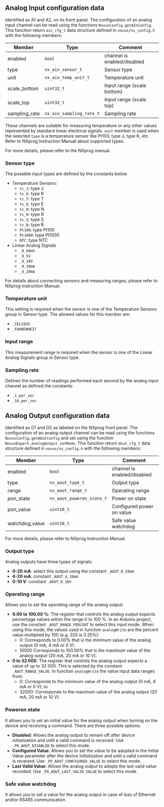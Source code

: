 ## Analog Input configuration data
Identified as A1 and A2, on its front panel. The configuration of an analog input channel can be read using the functions `NovusConfig.getAInConfig`.
This function return `ain_cfg_t` data structure defined in `novus/nx_config.h` with the following members:

Member | Type | Comment
--- | --- | ---
 enabled | `bool` | channel is enabled/disabled
type | `nx_ain_sensor_t` | Sensor type
unit | `nx_ain_temp_unit_t` | Temperature unit
scale_bottom | `uint32_t` | Input range (scale bottom)
scale_top | `uint32_t` | Input range (scale top)
sampling_rate | `nx_ain_sampling_rate_t` | Sampling rate

These channels are suitable for measuring temperature or any other values represented by standard linear electrical signals. `unit` member is used when the selected `type` is a temperature sensor like Pt100, type J, type K, etc. Refer to NXprog Instruction Manual about supported types.

For more details, please refer to the NXprog manual.

### Sensor type
The possible input types are defined by the constants below. 
* Temperature Sensors:
  * `tc_J`: type J
  * `tc_K`: type K
  * `tc_T`: type T
  * `tc_E`: type E
  * `tc_N`: type N
  * `tc_R`: type R
  * `tc_S`: type S
  * `tc_B`: type B
  * `Pt100`: type Pt100
  * `Pt1000`: type Pt1000
  * `NTC`: type NTC
* Linear Analog Signals
  * `_0_60mV`
  * `_0_5V`
  * `_0_10V`
  * `_0_20mA`
  * `_4_20mA`

For details about connecting sensors and measuring ranges, please refer to NXprog Instruction Manual.

### Temperature unit
This setting is required when the sensor is one of the Temperature Sensors group in Sensor type. The allowed values for this member are:
* `_CELSIUS`
* `_FAHRENHEIT`

### Input range
This measurement range is required when the sensor is one of the Linear Analog Signals group in Sensor type.

### Sampling rate
Defines the number of readings performed each second by the analog input channel as defined the constants: 
* `_1_per_sec`
* `_10_per_sec`

## Analog Output configuration data
Identified as O1 and O2 as labeled on the NXprog front panel. The configuration of an analog output channel can be read using the functions `NovusConfig.getAOutConfig` and set using the function `NovusExpert.analogOutput_setMode`.
This function return `dout_cfg_t` data structure defined in `novus/nx_config.h` with the following members:

Member | Type | Comment
--- | --- | ---
 enabled | `bool` | channel is enabled/disabled
type | `nx_aout_type_t` | Output type
range | `nx_aout_range_t` | Operating range
pon_state | `nx_aout_poweron_state_t` | Power on state
pon_value | `uint16_t` | Configured power on value
watchdog_value | `uint16_t` | Safe value watchdog

For more details, please refer to NXprog Instruction Manual.

### Output type
Analog outputs have three types of signals: 
- **0-20 mA**: select this output using the constant `_AOUT_0_20mA`
- **4-20 mA**: constant `_AOUT_4_20mA`
- **0-10 V**: constant `_AOUT_0_10V`

### Operating range
Allows you to set the operating range of the analog output:
* **0.00 to 100.00 %**: The register that controls the analog output expects percentage values within the range 0 to 100 %. In an Arduino project, use the constant `_AOUT_RANGE_PERCENT` to select this input mode. When using this mode, the values used in function `analogWrite` are the percent value multiplied by 100 (e.g. 325 is 3.25%): 
    * 0: Corresponds to 0.00% that is the minimum value of the analog output (0 mA, 4 mA or 0 V). 
    * 10000 Corresponds to 100.00% that is the maximum value of the analog output (20 mA, 20 mA or 10 V).
* **0 to 32 000**: The register that controls the analog output expects a value of up to 32 000. This is selected by the constant `_AOUT_RANGE_VALUE`. In function `analogWrite` the value input data ranges from:
    * 0: Corresponds to the minimum value of the analog output (0 mA, 4 mA or 0 V); to
    * 32000: Corresponds to the maximum value of the analog output (20 mA, 20 mA or 10 V). 
    
### Poweron state
 It allows you to set an initial value for the analog output when turning on the device and receiving a command. There are three possible options: 
 * **Disabled**: Allows the analog output to remain off after device initialization and until a valid command is received. Use `_PO_AOUT_DISABLED` to select this mode.
 * **Configured Value**: Allows you to set the value to be adopted in the Initial Value parameter after the device initialization and until a valid command is received. Use `_PO_AOUT_CONFIGURED_VALUE` to select this mode.
 * **Last Valid Value**: Allows the analog output to adopts the last valid value recorded. Use `_PO_AOUT_LAST_VALID_VALUE` to select this mode.

 ### Safe value watchdog
 It allows you to set a value for the analog output in case of loss of  Ethernet and/or RS485 communication. 